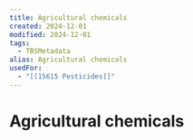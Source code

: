 ```yaml
---
title: Agricultural chemicals
created: 2024-12-01
modified: 2024-12-01
tags:
  - TBSMetadata
alias: Agricultural chemicals
usedFor:
  - "[[15615 Pesticides]]"
---
```

# Agricultural chemicals
